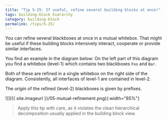 ```yaml
---
title: "Tip 5-25: If useful, refine several building blocks at once!"
tags: building-block hierarchy
category: building-block
permalink: /tips/5-25/
---
```


You can refine several blackboxes at once in a mutual whitebox. That
might be useful if these building blocks intensively interact,
cooperate or provide similar interfaces.

You find an example in the diagram below: On the left part of this diagram you find a whitebox (level-1) which contains two blackboxes
`Foo` and `Bar`.

Both of these are refined in a single whitebox on the right side
of the diagram. Consistently, all interfaces of level-1 are
contained in level-2.

The _origin_ of the refined (level-2) blackboxes is given
by prefixes.

![]({{ site.imageurl }}/05-mutual-refinement.png){:width="85%"}


>Apply this tip with care, as it violates the clean hierarchical
decomposition usually applied in the building block view.
